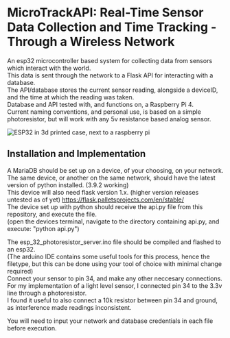 # **MicroTrackAPI:** Real-Time Sensor Data Collection and Time Tracking - Through a Wireless Network

An esp32 microcontroller based system for collecting data from sensors which interact with the world.  
This data is sent through the network to a Flask API for interacting with a database.  
The API/database stores the current sensor reading, alongside a deviceID, and the time at which the reading was taken.  
Database and API tested with, and functions on, a Raspberry Pi 4.  
Current naming conventions, and personal use, is based on a simple photoresistor, but will work with any 5v resistance based analog sensor.  

<picture>
 <img alt="ESP32 in 3d printed case, next to a raspberry pi" src="database.png">
</picture>



## Installation and Implementation

A MariaDB should be set up on a device, of your choosing, on your network.  
The same device, or another on the same network, should have the latest version of python installed. (3.9.2 working)  
This device will also need flask version 1.x. (higher version releases untested as of yet) https://flask.palletsprojects.com/en/stable/  
The device set up with python should receive the api.py file from this repository, and execute the file.  
(open the devices terminal, navigate to the directory containing api.py, and execute: "python api.py")  

The esp_32_photoresistor_server.ino file should be compiled and flashed to an esp32.  
(The arduino IDE contains some useful tools for this process, hence the filetype, but this can be done using your tool of choice with minimal change required)  
Connect your sensor to pin 34, and make any other neccesary connections.  
For my implementation of a light level sensor, I connected pin 34 to the 3.3v line through a photoresistor.  
I found it useful to also connect a 10k resistor between pin 34 and ground, as interference made readings inconsistent.  

You will need to input your network and database credentials in each file before execution.